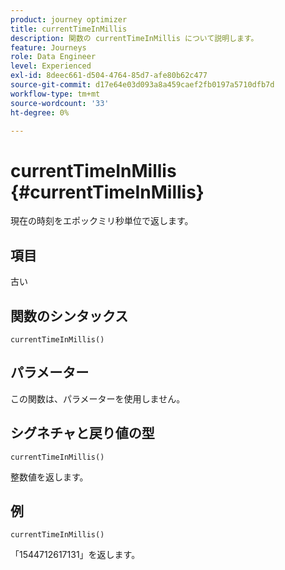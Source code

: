 ```yaml
---
product: journey optimizer
title: currentTimeInMillis
description: 関数の currentTimeInMillis について説明します。
feature: Journeys
role: Data Engineer
level: Experienced
exl-id: 8deec661-d504-4764-85d7-afe80b62c477
source-git-commit: d17e64e03d093a8a459caef2fb0197a5710dfb7d
workflow-type: tm+mt
source-wordcount: '33'
ht-degree: 0%

---
```


# currentTimeInMillis {#currentTimeInMillis}

現在の時刻をエポックミリ秒単位で返します。

## 項目

古い

## 関数のシンタックス

`currentTimeInMillis()`

## パラメーター

この関数は、パラメーターを使用しません。

## シグネチャと戻り値の型

`currentTimeInMillis()`

整数値を返します。

## 例

`currentTimeInMillis()`

「1544712617131」を返します。
